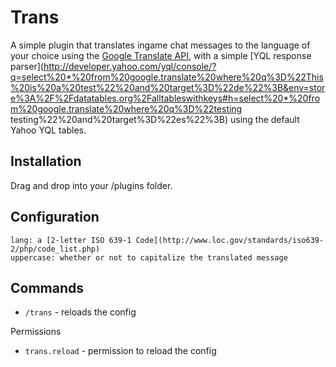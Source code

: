 Trans
====

A simple plugin that translates ingame chat messages to the language of your choice using the [Google Translate API](http://www.datatables.org/google/google.translate.xml), with a simple [YQL response parser](http://developer.yahoo.com/yql/console/?q=select%20*%20from%20google.translate%20where%20q%3D%22This%20is%20a%20test%22%20and%20target%3D%22de%22%3B&env=store%3A%2F%2Fdatatables.org%2Falltableswithkeys#h=select%20*%20from%20google.translate%20where%20q%3D%22testing testing%22%20and%20target%3D%22es%22%3B) using the default Yahoo YQL tables.

Installation
---------------

Drag and drop into your /plugins folder.

Configuration
------------------

    lang: a [2-letter ISO 639-1 Code](http://www.loc.gov/standards/iso639-2/php/code_list.php)
    uppercase: whether or not to capitalize the translated message

Commands
----------------

* `/trans` - reloads the config

Permissions

* `trans.reload` - permission to reload the config